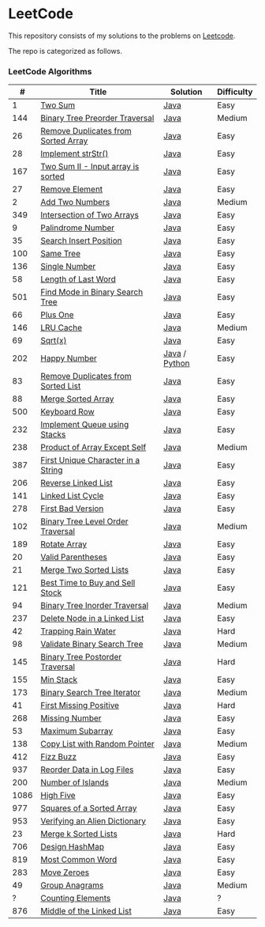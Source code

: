 LeetCode
========

This repository consists of my solutions to the problems on [Leetcode](https://leetcode.com/problems).

The repo is categorized as follows.

### LeetCode Algorithms

| # | Title | Solution | Difficulty |
|---| ----- | -------- | ---------- |
|1|[Two Sum](https://leetcode.com/problems/two-sum/) | [Java](./Algorithms/java/src/twoSum/TwoSum.java)|Easy|
|144|[Binary Tree Preorder Traversal](https://leetcode.com/problems/binary-tree-preorder-traversal/) | [Java](./Algorithms/java/src/binaryTreePreorderTraversal/BinaryTreePreorderTraversal.java)|Medium|
|26|[Remove Duplicates from Sorted Array](https://leetcode.com/problems/remove-duplicates-from-sorted-array/) | [Java](./Algorithms/java/src/removeduplicatesfromsortedarray/Solution.java)|Easy|
|28|[Implement strStr()](https://leetcode.com/problems/implement-strstr/) | [Java](./Algorithms/java/src/implementstrStr/Solution.java) |Easy|
|167|[Two Sum II - Input array is sorted](https://leetcode.com/problems/two-sum-ii-input-array-is-sorted/) | [Java](./Algorithms/java/src/twoSumII/Solution.java) |Easy|
|27|[Remove Element](https://leetcode.com/problems/remove-element/) | [Java](./Algorithms/java/src/removeelement/Solution.java) |Easy|
|2|[Add Two Numbers](https://leetcode.com/problems/add-two-numbers/) | [Java](./Algorithms/java/src/addtwonumbers/Solution.java) |Medium|
|349|[Intersection of Two Arrays](https://leetcode.com/problems/intersection-of-two-arrays/) | [Java](./Algorithms/java/src/intersectionoftwoarrays/Solution.java) |Easy|
|9|[Palindrome Number](https://leetcode.com/problems/palindrome-number/) | [Java](./Algorithms/java/src/palindromenumber/Solution.java) |Easy|
|35|[Search Insert Position](https://leetcode.com/problems/search-insert-position/) | [Java](./Algorithms/java/src/searchinsertposition/Solution.java) |Easy|
|100|[Same Tree](https://leetcode.com/problems/same-tree/) | [Java](./Algorithms/java/src/sametree/Solution.java) |Easy|
|136|[Single Number](https://leetcode.com/problems/single-number/) | [Java](./Algorithms/java/src/singlenumber/Solution.java) |Easy|
|58|[Length of Last Word](https://leetcode.com/problems/length-of-last-word/) | [Java](./Algorithms/java/src/lengthoflastword/Solution.java) |Easy|
|501|[Find Mode in Binary Search Tree](https://leetcode.com/problems/find-mode-in-binary-search-tree/) | [Java](./Algorithms/java/src/findmodeinbst/Solution.java) |Easy|
|66|[Plus One](https://leetcode.com/problems/plus-one/) | [Java](./Algorithms/java/src/plusone/Solution.java) |Easy|
|146|[LRU Cache](https://leetcode.com/problems/lru-cache/) | [Java](./Algorithms/java/src/lrucache/LRUCache.java) |Medium|
|69|[Sqrt(x)](https://leetcode.com/problems/sqrtx/) | [Java](./Algorithms/java/src/sqrtx/Solution.java) |Easy|
|202|[Happy Number](https://leetcode.com/problems/happy-number/) | [Java](./Algorithms/java/src/happynumber/Solution.java) / [Python](./Algorithms/python/happynumber/happy_number.py) |Easy|
|83|[Remove Duplicates from Sorted List](https://leetcode.com/problems/remove-duplicates-from-sorted-list/) | [Java](./Algorithms/java/src/removedupsfromsortedlist/Solution.java) |Easy|
|88|[Merge Sorted Array](https://leetcode.com/problems/merge-sorted-array/) | [Java](./Algorithms/java/src/mergesortedarray/Solution.java) |Easy|
|500|[Keyboard Row](https://leetcode.com/problems/keyboard-row/) | [Java](./Algorithms/java/src/keyboardrow/Solution.java) |Easy|
|232|[Implement Queue using Stacks](https://leetcode.com/problems/implement-queue-using-stacks/) | [Java](./Algorithms/java/src/implementqueueusingstacks/MyQueue.java) |Easy|
|238|[Product of Array Except Self](https://leetcode.com/problems/product-of-array-except-self/) | [Java](./Algorithms/java/src/productofarrayexceptself/Solution.java) |Medium|
|387|[First Unique Character in a String](https://leetcode.com/problems/first-unique-character-in-a-string/) | [Java](./Algorithms/java/src/firstuniquecharacterinastring/Solution.java) |Easy|
|206|[Reverse Linked List](https://leetcode.com/problems/reverse-linked-list/) | [Java](./Algorithms/java/src/reverselinkedlist/Solution.java) |Easy|
|141|[Linked List Cycle](https://leetcode.com/problems/linked-list-cycle/) | [Java](./Algorithms/java/src/linkedlistcycle/Solution.java) |Easy|
|278|[First Bad Version](https://leetcode.com/problems/first-bad-version/) | [Java](./Algorithms/java/src/firstbadversion/Solution.java) |Easy|
|102|[Binary Tree Level Order Traversal](https://leetcode.com/problems/binary-tree-level-order-traversal/) | [Java](./Algorithms/java/src/binarylevelordertraversal/Solution.java) |Medium|
|189|[Rotate Array](https://leetcode.com/problems/rotate-array/) | [Java](./Algorithms/java/src/rotatearray/Solution.java) |Easy|
|20|[Valid Parentheses](https://leetcode.com/problems/valid-parentheses/) | [Java](./Algorithms/java/src/validparentheses/Solution.java) |Easy|
|21|[Merge Two Sorted Lists](https://leetcode.com/problems/merge-two-sorted-lists/) | [Java](./Algorithms/java/src/mergetwosortedlists/Solution.java) |Easy|
|121|[Best Time to Buy and Sell Stock](https://leetcode.com/problems/best-time-to-buy-and-sell-stock/) | [Java](./Algorithms/java/src/buyandsellstock/Solution.java) |Easy|
94|[Binary Tree Inorder Traversal](https://leetcode.com/problems/binary-tree-inorder-traversal/) | [Java](./Algorithms/java/src/binarytreeinordertraversal/IterativeSolution.java)|Medium|
237|[Delete Node in a Linked List](https://leetcode.com/problems/delete-node-in-a-linked-list/) | [Java](./Algorithms/java/src/deletenodeinlinkedlist/Solution.java)|Easy|
42|[Trapping Rain Water](https://leetcode.com/problems/trapping-rain-water/) | [Java](./Algorithms/java/src/trappingrainwater/Solution.java)|Hard|
98|[Validate Binary Search Tree](https://leetcode.com/problems/validate-binary-search-tree/) | [Java](./Algorithms/java/src/validatebst/Solution.java)|Medium|
145|[Binary Tree Postorder Traversal](https://leetcode.com/problems/binary-tree-postorder-traversal/) | [Java](./Algorithms/java/src/binarytreepostordertraversal/IterativeSolution.java)|Hard|
155|[Min Stack](https://leetcode.com/problems/min-stack/) | [Java](./Algorithms/java/src/minstack/MinStack.java)|Easy|
173|[Binary Search Tree Iterator](https://leetcode.com/problems/binary-search-tree-iterator/) | [Java](./Algorithms/java/src/binarysearchtreeiterator/BSTIterator.java)|Medium|
41|[First Missing Positive](https://leetcode.com/problems/first-missing-positive/) | [Java](./Algorithms/java/src/firstmissingpositive/Solution.java)|Hard|
268|[Missing Number](https://leetcode.com/problems/missing-number/) | [Java](./Algorithms/java/src/missingnumber/Solution.java)|Easy|
53|[Maximum Subarray](https://leetcode.com/problems/maximum-subarray/) | [Java](./Algorithms/java/src/maximumsubarray/Solution.java)|Easy|
138|[Copy List with Random Pointer](https://leetcode.com/problems/copy-list-with-random-pointer/) | [Java](./Algorithms/java/src/copylistwithrandompointers/Solution.java)|Medium|
412|[Fizz Buzz](https://leetcode.com/problems/fizz-buzz/) | [Java](./Algorithms/java/src/fizbuzz/Solution.java)|Easy|
937|[Reorder Data in Log Files](https://leetcode.com/problems/reorder-data-in-log-files/) | [Java](./Algorithms/java/src/reorderlogfiles/Solution.java)|Easy|
200|[Number of Islands](https://leetcode.com/problems/number-of-islands/) | [Java](./Algorithms/java/src/numberofislands/Solution.java)|Medium|
1086|[High Five](https://leetcode.com/problems/high-five/) | [Java](./Algorithms/java/src/highfive/Solution.java)|Easy|
977|[Squares of a Sorted Array](https://leetcode.com/problems/squares-of-a-sorted-array/) | [Java](./Algorithms/java/src/squaresofsortedarray/Solution.java)|Easy|
953|[Verifying an Alien Dictionary](https://leetcode.com/problems/verifying-an-alien-dictionary/) | [Java](./Algorithms/java/src/verifyingaliendictionary/Solution.java)|Easy|
23|[Merge k Sorted Lists](https://leetcode.com/problems/merge-k-sorted-lists/) | [Java](./Algorithms/java/src/mergeksortedlists/Solution.java)|Hard|
706|[Design HashMap](https://leetcode.com/problems/design-hashmap/) | [Java](./Algorithms/java/src/designhashmap/efficient/MyHashMap.java)|Easy|
819|[Most Common Word](https://leetcode.com/problems/most-common-word/) | [Java](./Algorithms/java/src/mostcommonword/Solution.java)|Easy|
283|[Move Zeroes](https://leetcode.com/problems/move-zeroes/) | [Java](./Algorithms/java/src/movezeroes/Solution.java)|Easy|
49|[Group Anagrams](https://leetcode.com/problems/group-anagrams/) | [Java](./Algorithms/java/src/groupanagrams/Solution.java)|Medium|
?|[Counting Elements](https://leetcode.com/problems/?/) | [Java](./Algorithms/java/src/countingelements/Solution.java)|?|
876|[Middle of the Linked List](https://leetcode.com/problems/middle-of-the-linked-list/) | [Java](./Algorithms/java/src/middleoflinkedlist/Solution.java)|Easy|